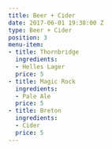 ```yaml
---
title: Beer + Cider
date: 2017-06-01 19:38:00 Z
type: Beer + Cider
position: 3
menu-item:
- title: Thornbridge
  ingredients:
  - Helles Lager
  price: 5
- title: Magic Rock
  ingredients:
  - Pale Ale
  price: 5
- title: Breton
  ingredients:
  - Cider
  price: 5
---
```


